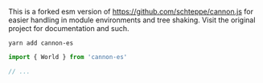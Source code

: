 This is a forked esm version of https://github.com/schteppe/cannon.js for easier handling in module environments and tree shaking. Visit the original project for documentation and such.

    yarn add cannon-es

```jsx
import { World } from 'cannon-es'

// ...
```
